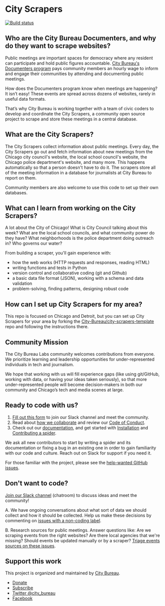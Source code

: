 # City Scrapers

[![Build status](https://github.com/City-Bureau/city-scrapers/workflows/CI%20Checks/badge.svg)](https://github.com/City-Bureau/city-scrapers/actions)

## Who are the City Bureau Documenters, and why do they want to scrape websites?

Public meetings are important spaces for democracy where any resident can participate and hold public figures accountable. [City Bureau's Documenters program](https://www.documenters.org/) pays community members an hourly wage to inform and engage their communities by attending and documenting public meetings.

How does the Documenters program know when meetings are happening? It isn’t easy! These events are spread across dozens of websites, rarely in useful data formats.

That’s why City Bureau is working together with a team of civic coders to develop and coordinate the City Scrapers, a community open source project to scrape and store these meetings in a central database.

## What are the City Scrapers?

The City Scrapers collect information about public meetings. Every day, the City Scrapers go out and fetch information about new meetings from the Chicago city council's website, the local school council's website, the Chicago police department's website, and many more. This happens automatically so that a person doesn't have to do it. The scrapers store all of the meeting information in a database for journalists at City Bureau to report on them.

Community members are also welcome to use this code to set up their own databases.

## What can I learn from working on the City Scrapers?

A lot about the City of Chicago! What is City Council talking about this week? What are the local school councils, and what community power do they have? What neighborhoods is the police department doing outreach in? Who governs our water?

From building a scraper, you'll gain experience with:

- how the web works (HTTP requests and responses, reading HTML)
- writing functions and tests in Python
- version control and collaborative coding (git and Github)
- a basic data file format (JSON), working with a schema and data validation
- problem-solving, finding patterns, designing robust code

## How can I set up City Scrapers for my area?

This repo is focused on Chicago and Detroit, but you can set up City Scrapers for your area by forking the [City-Bureau/city-scrapers-template](https://github.com/city-bureau/city-scrapers-template) repo and following the instructions there.

## Community Mission

The City Bureau Labs community welcomes contributions from everyone. We prioritize learning and leadership opportunities for under-represented individuals in tech and journalism.

We hope that working with us will fill experience gaps (like using git/GitHub, working with data, or having your ideas taken seriously), so that more under-represented people will become decision-makers in both our community and Chicago’s tech and media scenes at large.

## Ready to code with us?

1. [Fill out this form](https://airtable.com/shrRv027NLgToRFd6) to join our Slack channel and meet the community.
2. Read about [how we collaborate](https://github.com/City-Bureau/city-scrapers/blob/master/CONTRIBUTING.md) and review our [Code of Conduct](https://github.com/City-Bureau/city-scrapers/blob/master/CODE_OF_CONDUCT.md).
3. Check out our [documentation](https://cityscrapers.org/docs/development/), and get started with [Installation](https://cityscrapers.org/docs/development/#installation) and [Contributing a spider](https://cityscrapers.org/docs/development/#contribute).

We ask all new contributors to start by writing a spider and its documentation or fixing a bug in an existing one in order to gain familiarity with our code and culture. Reach out on Slack for support if you need it.

For those familiar with the project, please see the [help-wanted GitHub issues](https://github.com/City-Bureau/city-scrapers/issues?q=is%3Aissue+is%3Aopen+label%3A%22help+wanted%22).

## Don't want to code?

[Join our Slack channel](https://airtable.com/shrRv027NLgToRFd6) (chatroom) to discuss ideas and meet the community!

A. We have ongoing conversations about what sort of data we should collect and how it should be collected. Help us make these decisions by commenting on [issues with a non-coding label](https://github.com/City-Bureau/city-scrapers/issues?q=is%3Aissue+is%3Aopen+label%3Anon-coding).

B. Research sources for public meetings. Answer questions like: Are we scraping events from the right websites? Are there local agencies that we're missing? Should events be updated manually or by a scraper? [Triage events sources on these issues](https://github.com/City-Bureau/city-scrapers/issues?q=is%3Aissue+is%3Aopen+label%3A%22non-coding%3A+triage+events+source%22).

## Support this work

This project is organized and maintained by [City Bureau](http://www.citybureau.org/).

- [Donate](https://www.citybureau.org/support)
- [Subscribe](https://citybureau.com/newsletter/)
- [Twitter @city_bureau](https://twitter.com/city_bureau/)
- [Facebook](https://www.facebook.com/CityBureau/)
